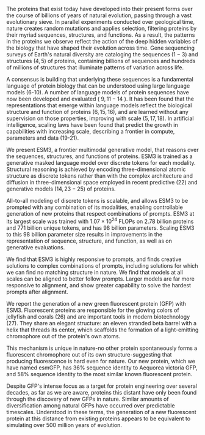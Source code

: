 The proteins that exist today have developed into their present forms over the course of billions of years of natural evolution, passing through a vast evolutionary sieve.
In parallel experiments conducted over geological time, nature creates random mutations and applies selection, filtering proteins by their myriad sequences, structures, and functions.
As a result, the patterns in the proteins we observe reflect the action of the deep hidden variables of the biology that have shaped their evolution across time.
Gene sequencing surveys of Earth's natural diversity are cataloging the sequences $(1-3)$ and structures $(4,5)$ of proteins, containing billions of sequences and hundreds of millions of structures that illuminate patterns of variation across life.

A consensus is building that underlying these sequences is a fundamental language of protein biology that can be understood using large language models (6-10).
A number of language models of protein sequences have now been developed and evaluated ( $9,11-14$ ).
It has been found that the representations that emerge within language models reflect the biological structure and function of proteins $(6,15,16)$, and are learned without any supervision on those properties, improving with scale $(5,17,18)$.
In artificial intelligence, scaling laws have been found that predict the growth in capabilities with increasing scale, describing a frontier in compute, parameters and data (19-21).

We present ESM3, a frontier multimodal generative model, that reasons over the sequences, structures, and functions of proteins.
ESM3 is trained as a generative masked language model over discrete tokens for each modality.
Structural reasoning is achieved by encoding three-dimensional atomic structure as discrete tokens rather than with the complex architecture and diffusion in three-dimensional space employed in recent predictive (22) and generative models $(14,23-25)$ of proteins.

All-to-all modeling of discrete tokens is scalable, and allows ESM3 to be prompted with any combination of its modalities, enabling controllable generation of new proteins that respect combinations of prompts.
ESM3 at its largest scale was trained with $1.07 \times 10^{24}$ FLOPs on 2.78 billion proteins and 771 billion unique tokens, and has 98 billion parameters.
Scaling ESM3 to this 98 billion parameter size results in improvements in the representation of sequence, structure, and function, as well as on generative evaluations.

We find that ESM3 is highly responsive to prompts, and finds creative solutions to complex combinations of prompts, including solutions for which we can find no matching structure in nature.
We find that models at all scales can be aligned to better follow prompts.
Larger models are far more responsive to alignment, and
show greater capability to solve the hardest prompts after alignment.

We report the generation of a new green fluorescent protein (GFP) with ESM3.
Fluorescent proteins are responsible for the glowing colors of jellyfish and corals (26) and are important tools in modern biotechnology (27).
They share an elegant structure: an eleven stranded beta barrel with a helix that threads its center, which scaffolds the formation of a light-emitting chromophore out of the protein's own atoms.

This mechanism is unique in nature-no other protein spontaneously forms a fluorescent chromophore out of its own structure-suggesting that producing fluorescence is hard even for nature.
Our new protein, which we have named esmGFP, has $36 \%$ sequence identity to Aequorea victoria GFP, and $58 \%$ sequence identity to the most similar known fluorescent protein.

Despite GFP's intense focus as a target for protein engineering over several decades, as far as we are aware, proteins this distant have only been found through the discovery of new GFPs in nature.
Similar amounts of diversification among natural GFPs have occurred over predictable timescales.
Understood in these terms, the generation of a new fluorescent protein at this distance from existing proteins appears to be equivalent to simulating over 500 million years of evolution.
